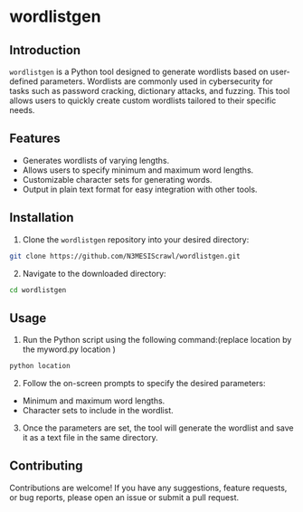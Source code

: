 # wordlistgen

## Introduction
`wordlistgen` is a Python tool designed to generate wordlists based on user-defined parameters. Wordlists are commonly used in cybersecurity for tasks such as password cracking, dictionary attacks, and fuzzing. This tool allows users to quickly create custom wordlists tailored to their specific needs.

## Features
- Generates wordlists of varying lengths.
- Allows users to specify minimum and maximum word lengths.
- Customizable character sets for generating words.
- Output in plain text format for easy integration with other tools.

## Installation
1. Clone the `wordlistgen` repository into your desired directory:
```bash
git clone https://github.com/N3MESIScrawl/wordlistgen.git
```

2. Navigate to the downloaded directory:
```bash
cd wordlistgen
```

## Usage
1. Run the Python script using the following command:(replace location by the myword.py location )
```bash
python location
```

2. Follow the on-screen prompts to specify the desired parameters:
- Minimum and maximum word lengths.
- Character sets to include in the wordlist.

3. Once the parameters are set, the tool will generate the wordlist and save it as a text file in the same directory.



## Contributing
Contributions are welcome! If you have any suggestions, feature requests, or bug reports, please open an issue or submit a pull request.



